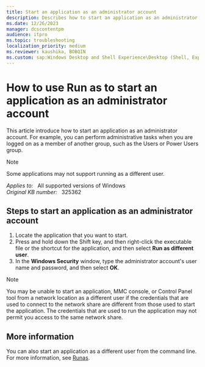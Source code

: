 ```yaml
---
title: Start an application as an administrator account
description: Describes how to start an application as an administrator account.
ms.date: 12/26/2023
manager: dcscontentpm
audience: itpro
ms.topic: troubleshooting
localization_priority: medium
ms.reviewer: kaushika, BOBQIN
ms.custom: sap:Windows Desktop and Shell Experience\Desktop (Shell, Explorer.exe init, themes, colors, icons, recycle bin), csstroubleshoot
---
```

# How to use Run as to start an application as an administrator account

This article introduce how to start an application as an administrator account. For example, you can perform administrative tasks when you are logged on as a member of another group, such as the Users or Power Users group.

> [!NOTE]
> Some applications may not support running as a different user.

_Applies to:_ &nbsp; All supported versions of Windows  
_Original KB number:_ &nbsp; 325362

## Steps to start an application as an administrator account

1. Locate the application that you want to start.
2. Press and hold down the Shift key, and then right-click the executable file or the shortcut for the application, and then select **Run as different user**.
3. In the **Windows Security** window, type the administrator account's user name and password, and then select **OK**.

> [!NOTE]
>
> You may be unable to start an application, MMC console, or Control Panel tool from a network location as a different user if the credentials that are used to connect to the network share are different from those used to start the application. The credentials that are used to run the application may not permit you access to the same network share.

## More information

You can also start an application as a different user from the command line. For more information, see [Runas](/previous-versions/windows/it-pro/windows-server-2012-r2-and-2012/cc771525%28v=ws.11%29).
